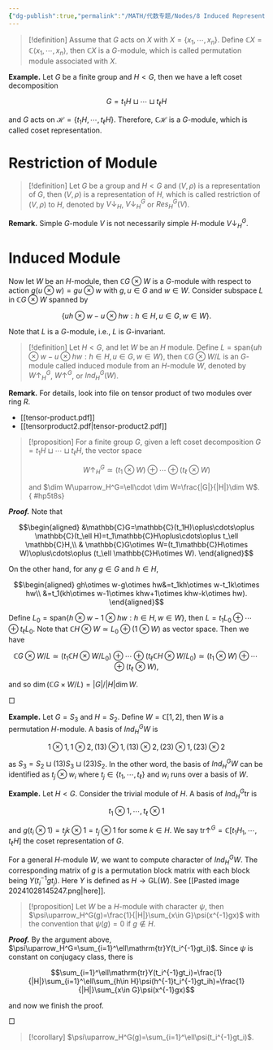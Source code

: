 ```yaml
---
{"dg-publish":true,"permalink":"/MATH/代数专题/Nodes/8 Induced Representation/","dgPassFrontmatter":true}
---
```



> [!definition]
> Assume that $G$ acts on $X$ with $X=\{x_1,\cdots,x_n\}$. Define $\mathbb{C}X=\mathbb{C}\left\langle x_1,\cdots,x_n\right\rangle$, then $\mathbb{C}X$ is a $G$-module, which is called permutation module associated with $X$.

**Example.** Let $G$ be a finite group and $H<G$, then we have a left coset decomposition

$$G=t_1H\sqcup \cdots\sqcup t_\ell H$$

and $G$ acts on $\mathcal H=\{t_1H,\cdots,t_\ell H\}$. Therefore, $\mathbb{C}\mathcal H$ is a $G$-module, which is called coset representation. 

# Restriction of Module

> [!definition]
> Let $G$ be a group and $H<G$ and $(V,\rho)$ is a representation of $G$, then $(V,\rho)$ is a representation of $H$, which is called restriction of $(V,\rho)$ to $H$, denoted by $V\downarrow_H$, $V\downarrow_H^G$ or $Res_H^G(V)$. 

**Remark.** Simple $G$-module $V$ is not necessarily simple $H$-module $V\downarrow_H^G$. 

# Induced Module

Now let $W$ be an $H$-module, then $\mathbb{C}G\otimes W$ is a $G$-module with respect to action $g(u\otimes w)=gu\otimes w$ with $g,u\in G$ and $w\in W$. Consider subspace $L$ in $\mathbb{C}G\otimes W$ spanned by 

$$\{uh\otimes w-u\otimes hw:h\in H,u\in G,w\in W\}.$$


Note that $L$ is a $G$-module, i.e., $L$ is $G$-invariant.

> [!definition]
> Let $H<G$, and let $W$ be an $H$ module. Define $L=\mathrm{span}\{uh\otimes w-u\otimes hw:h\in H,u\in G,w\in W\}$, then $\mathbb{C}G\otimes W/L$ is an $G$-module called induced module from an $H$-module $W$, denoted by $W\uparrow_H^G$, $W\uparrow^G$, or $Ind_H^G(W)$.

**Remark.** For details, look into file on tensor product of two modules over ring $R$.
- [[tensor-product.pdf]]
- [[tensorproduct2.pdf|tensor-product2.pdf]]

> [!proposition]
> For a finite group $G$, given a left coset decomposition $G=t_1H\sqcup\cdots\sqcup t_\ell H$, the vector space 
> 
> $$W\uparrow_H^G\simeq(t_1\otimes W)\oplus\cdots\oplus (t_\ell\otimes W)$$
> 
> and $\dim W\uparrow_H^G=\ell\cdot \dim W=\frac{|G|}{|H|}\dim W$. 
{ #hp5t8s}


**_Proof._**
Note that

$$\begin{aligned}
&\mathbb{C}G=\mathbb{C}(t_1H)\oplus\cdots\oplus \mathbb{C}(t_\ell H)=t_1\mathbb{C}H\oplus\cdots\oplus t_\ell \mathbb{C}H,\\
& \mathbb{C}G\otimes W=(t_1\mathbb{C}H\otimes W)\oplus\cdots\oplus (t_\ell \mathbb{C}H\otimes W).
\end{aligned}$$

On the other hand, for any $g\in G$ and $h\in H$, 

$$\begin{aligned}
gh\otimes w-g\otimes hw&=t_1kh\otimes w-t_1k\otimes hw\\
&=t_1(kh\otimes w-1\otimes khw+1\otimes khw-k\otimes hw).
\end{aligned}$$

Define $L_0=\mathrm{span}\{h\otimes w-1\otimes hw:h\in H,w\in W\}$, then $L=t_1L_0\oplus\cdots\oplus t_\ell L_0$. Note that $\mathbb{C}H\otimes W\simeq L_0\oplus(1\otimes W)$ as vector space. Then we have 

$$\mathbb{C}G\otimes W/L\simeq (t_1\mathbb{C}H\otimes W/L_0)\oplus\cdots\oplus (t_\ell \mathbb{C}H\otimes W/L_0)\simeq(t_1\otimes W)\oplus\cdots\oplus (t_{\ell}\otimes W),$$

and so $\dim (\mathbb{C}G\times W/L)=|G|/|H|\dim W$.
<p align="left">□</p>

**Example.** Let $G=S_3$ and $H=S_2$. Define $W=\mathbb{C}[1,2]$, then $W$ is a permutation $H$-module. A basis of $Ind_H^GW$ is 

$$1\otimes 1,1\otimes 2,(13)\otimes 1,(13)\otimes 2,(23)\otimes 1,(23)\otimes 2$$

as $S_3=S_2\sqcup (13)S_3\sqcup (23)S_2$. In the other word, the basis of $Ind_H^GW$ can be identified as $t_j\otimes w_i$ where $t_j\in\{t_1,\cdots,t_{\ell}\}$ and $w_i$ runs over a basis of $W$. 

**Example.** Let $H<G$. Consider the trivial module of $H$. A basis of $Ind_H^G\mathrm{tr}$ is 

$$t_1\otimes 1,\cdots,t_\ell\otimes 1$$

and $g(t_i\otimes 1)=t_jk\otimes 1=t_j\otimes 1$ for some $k\in H$. We say $\mathrm{tr}\uparrow^G=\mathbb{C}[t_1H_1,\cdots,t_\ell H]$ the coset representation of $G$. 


For a general $H$-module $W$, we want to compute character of $Ind_H^GW$. The corresponding matrix of $g$ is a permutation block matrix with each block being $Y(t_i^{-1}gt_j)$. Here $Y$ is defined as $H\to\mathrm{GL}(W)$. See [[Pasted image 20241028145247.png|here]].


> [!proposition]
> Let $W$ be a $H$-module with character $\psi$, then $\psi\uparrow_H^G(g)=\frac{1}{|H|}\sum_{x\in G}\psi(x^{-1}gx)$ with the convention that $\psi(g)=0$ if $g\not\in H$. 

**_Proof._**
By the argument above, $\psi\uparrow_H^G=\sum_{i=1}^\ell\mathrm{tr}Y(t_i^{-1}gt_i)$. Since $\psi$ is constant on conjugacy class, there is

$$\sum_{i=1}^\ell\mathrm{tr}Y(t_i^{-1}gt_i)=\frac{1}{|H|}\sum_{i=1}^\ell\sum_{h\in H}\psi(h^{-1}t_i^{-1}gt_ih)=\frac{1}{|H|}\sum_{x\in G}\psi(x^{-1}gx)$$

and now we finish the proof.
<p align="left">□</p>

> [!corollary]
> $\psi\uparrow_H^G(g)=\sum_{i=1}^\ell\psi(t_i^{-1}gt_i)$. 

